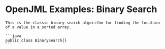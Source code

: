 
# OpenJML Examples: Binary Search

    This is the classic binary search algorithm for finding the location 
    of a value in a sorted array.

    ```java
    public class BinarySearch{}
    ```

